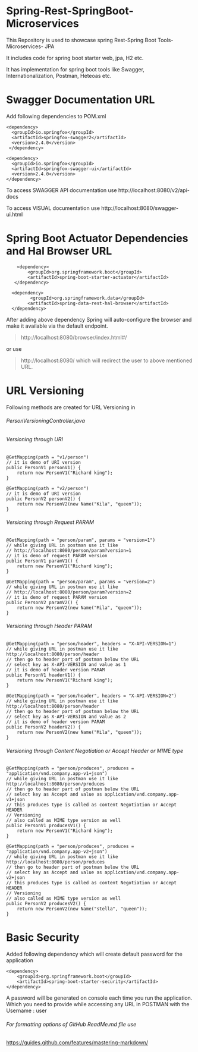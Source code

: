 # Spring-Rest-SpringBoot-Microservices
This Repository is used to showcase spring Rest-Spring Boot Tools-Microservices- JPA

It includes code for spring boot starter web, jpa, H2 etc.

It has implementation for spring boot tools like Swagger, Internationalization, Postman, Heteoas etc.

# Swagger Documentation URL
Add following dependencies to POM.xml

	<dependency>
	  <groupId>io.springfox</groupId>
	  <artifactId>springfox-swagger2</artifactId>
	  <version>2.4.0</version>
	 </dependency>
	
	<dependency>
	  <groupId>io.springfox</groupId>
	  <artifactId>springfox-swagger-ui</artifactId>
	  <version>2.4.0</version>
	</dependency>


To access SWAGGER API documentation use http://localhost:8080/v2/api-docs

To access VISUAL documentation use      http://localhost:8080/swagger-ui.html 

# Spring Boot Actuator Dependencies and Hal Browser URL

	    <dependency>
          	<groupId>org.springframework.boot</groupId>
          	<artifactId>spring-boot-starter-actuator</artifactId>
	   </dependency>
    
	  <dependency>
          	 <groupId>org.springframework.data</groupId>
           	<artifactId>spring-data-rest-hal-browser</artifactId>                 
	  </dependency>

After adding above dependency Spring will auto-configure the browser and make it available via the default endpoint.

> http://localhost:8080/browser/index.html#/

or use

> http://localhost:8080/  which will redirect the user to above mentioned URL.

# URL Versioning

Following methods are created for URL Versioning in 
###### PersonVersioningController.java

###### Versioning through URI

	@GetMapping(path = "v1/person")
	// it is demo of URI version
	public PersonV1 personV1() {
		return new PersonV1("Richard king");
	}

	@GetMapping(path = "v2/person")
	// it is demo of URI version
	public PersonV2 personV2() {
		return new PersonV2(new Name("Kila", "queen"));
	}

###### Versioning through Request PARAM

	@GetMapping(path = "person/param", params = "version=1")
	// while giving URL in postman use it like
	// http://localhost:8080/person/param?version=1
	// it is demo of request PARAM version
	public PersonV1 paramV1() {
		return new PersonV1("Richard king");
	}

	@GetMapping(path = "person/param", params = "version=2")
	// while giving URL in postman use it like
	// http://localhost:8080/person/param?version=2
	// it is demo of request PARAM version
	public PersonV2 paramV2() {
		return new PersonV2(new Name("Mila", "queen"));
	}

###### Versioning through Header PARAM

	@GetMapping(path = "person/header", headers = "X-API-VERSION=1")
	// while giving URL in postman use it like http://localhost:8080/person/header
	// then go to header part of postman below the URL
	// select key as X-API-VERSION and value as 1
	// it is demo of header version PARAM
	public PersonV1 headerV1() {
		return new PersonV1("Richard king");
	}

	@GetMapping(path = "person/header", headers = "X-API-VERSION=2")
	// while giving URL in postman use it like http://localhost:8080/person/header
	// then go to header part of postman below the URL
	// select key as X-API-VERSION and value as 2
	// it is demo of header version PARAM
	public PersonV2 headerV2() {
		return new PersonV2(new Name("Mila", "queen"));
	}

###### Versioning through Content Negotiation or Accept Header or MIME type 

	@GetMapping(path = "person/produces", produces = "application/vnd.company.app-v1+json")
	// while giving URL in postman use it like http://localhost:8080/person/produces
	// then go to header part of postman below the URL
	// select key as Accept and value as application/vnd.company.app-v1+json
	// this produces type is called as content Negotiation or Accept HEADER
	// Versioning
	// also called as MIME type version as well
	public PersonV1 producesV1() {
		return new PersonV1("Richard king");
	}

	@GetMapping(path = "person/produces", produces = "application/vnd.company.app-v2+json")
	// while giving URL in postman use it like http://localhost:8080/person/produces
	// then go to header part of postman below the URL
	// select key as Accept and value as application/vnd.company.app-v2+json
	// this produces type is called as content Negotiation or Accept HEADER
	// Versioning
	// also called as MIME type version as well
	public PersonV2 producesV2() {
		return new PersonV2(new Name("stella", "queen"));
	}

# Basic Security
Added following dependency which will create default password for the application

	<dependency>
		<groupId>org.springframework.boot</groupId>
		<artifactId>spring-boot-starter-security</artifactId>
	</dependency>

A password will be generated on console each time you run the application.
Which you need to provide while accessing any URL in POSTMAN with the 
Username : user








###### For formatting options of GitHub ReadMe.md file use 
 https://guides.github.com/features/mastering-markdown/
